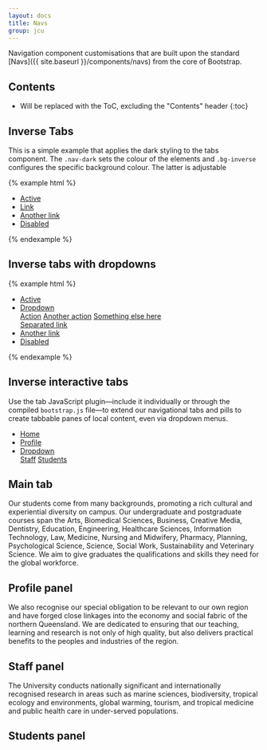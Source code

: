 ```yaml
---
layout: docs
title: Navs
group: jcu
---
```


Navigation component customisations that are built upon the standard
[Navs]({{ site.baseurl }}/components/navs) from the core of Bootstrap.

## Contents

* Will be replaced with the ToC, excluding the "Contents" header
{:toc}

## Inverse Tabs

This is a simple example that applies the dark styling to the tabs component.
The `.nav-dark` sets the colour of the elements and `.bg-inverse` configures the
specific background colour.  The latter is adjustable

{% example html %}
<ul class="nav nav-tabs nav-dark bg-inverse">
  <li class="nav-item">
    <a class="nav-link active" href="#">Active</a>
  </li>
  <li class="nav-item">
    <a class="nav-link" href="#">Link</a>
  </li>
  <li class="nav-item">
    <a class="nav-link" href="#">Another link</a>
  </li>
  <li class="nav-item">
    <a class="nav-link disabled" href="#">Disabled</a>
  </li>
</ul>
{% endexample %}

## Inverse tabs with dropdowns

{% example html %}
<ul class="nav nav-tabs nav-dark bg-inverse">
  <li class="nav-item">
    <a class="nav-link active" href="#">Active</a>
  </li>
  <li class="nav-item dropdown">
    <a class="nav-link dropdown-toggle" data-toggle="dropdown" href="#" role="button" aria-haspopup="true" aria-expanded="false">Dropdown</a>
    <div class="dropdown-menu">
      <a class="dropdown-item" href="#">Action</a>
      <a class="dropdown-item" href="#">Another action</a>
      <a class="dropdown-item" href="#">Something else here</a>
      <div class="dropdown-divider"></div>
      <a class="dropdown-item" href="#">Separated link</a>
    </div>
  </li>
  <li class="nav-item">
    <a class="nav-link" href="#">Another link</a>
  </li>
  <li class="nav-item">
    <a class="nav-link disabled" href="#">Disabled</a>
  </li>
</ul>
{% endexample %}

## Inverse interactive tabs

Use the tab JavaScript plugin—include it individually or through the compiled `bootstrap.js` file—to extend our navigational tabs and pills to create tabbable panes of local content, even via dropdown menus.

<div role="tabpanel">
  <ul class="nav nav-tabs nav-dark bg-inverse" id="inverse-tabs" role="tablist">
    <li class="nav-item">
      <a class="nav-link active" id="home-tab" data-toggle="tab" href="#home" role="tab" aria-controls="home" aria-expanded="true">Home</a>
    </li>
    <li class="nav-item">
      <a class="nav-link" id="profile-tab" data-toggle="tab" href="#profile" role="tab" aria-controls="profile">Profile</a>
    </li>
    <li class="nav-item dropdown">
      <a class="nav-link dropdown-toggle" href="#" data-toggle="dropdown" role="button" aria-haspopup="true" aria-expanded="false">
        Dropdown
      </a>
      <div class="dropdown-menu">
        <a class="dropdown-item" id="dropdown1-tab" data-toggle="tab" href="#dropdown1" role="tab" aria-controls="dropdown1">Staff</a>
        <a class="dropdown-item" id="dropdown2-tab" data-toggle="tab" href="#dropdown2" role="tab" aria-controls="dropdown2">Students</a>
      </div>
    </li>
  </ul>
  <div class="tab-content jcu-bg--gray-lighter" id="myTabContent">
    <div class="tab-pane fade in active" id="home" role="tabpanel" aria-labelledBy="home-tab">
      <h2>Main tab</h2>
      <p>Our students come from many backgrounds, promoting a rich cultural and
      experiential diversity on campus. Our undergraduate and postgraduate courses
      span the Arts, Biomedical Sciences, Business, Creative Media, Dentistry,
      Education, Engineering, Healthcare Sciences, Information Technology, Law,
      Medicine, Nursing and Midwifery, Pharmacy, Planning, Psychological Science,
      Science, Social Work, Sustainability and Veterinary Science. We aim to give
      graduates the qualifications and skills they need for the global workforce.</p>
    </div>
    <div class="tab-pane fade" id="profile" role="tabpanel" aria-labelledBy="profile-tab">
      <h2>Profile panel</h2>
      <p>We also recognise our special obligation to be relevant to our own
      region and have forged close linkages into the economy and social fabric of the
      northern Queensland. We are dedicated to ensuring that our teaching, learning
      and research is not only of high quality, but also delivers practical benefits
      to the peoples and industries of the region.</p>
    </div>
    <div class="tab-pane fade" id="dropdown1" role="tabpanel" aria-labelledBy="dropdown1-tab">
      <h2>Staff panel</h2>
      <p>The University conducts nationally significant and internationally
      recognised research in areas such as marine sciences, biodiversity, tropical
      ecology and environments, global warming, tourism, and tropical medicine and
      public health care in under-served populations.</p>
    </div>
    <div class="tab-pane fade" id="dropdown2" role="tabpanel" aria-labelledBy="dropdown2-tab">
      <h2>Students panel</h2>
      <p>
    </div>
  </div>
</div>

